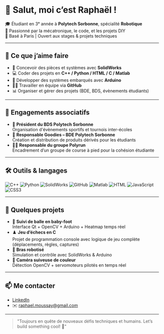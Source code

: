 # 👋 Salut, moi c’est Raphaël !

🎓 Étudiant en 3ᵉ année à **Polytech Sorbonne**, spécialité **Robotique**  
🤖 Passionné par la mécatronique, le code, et les projets DIY  
📍 Basé à Paris | Ouvert aux stages & projets techniques

---

## 🧠 Ce que j’aime faire

- 🔧 Concevoir des pièces et systèmes avec **SolidWorks**
- 💻 Coder des projets en **C++ / Python / HTML / C / Matlab**
- 🤖 Développer des systèmes embarqués avec **Arduino**
- 👨‍💻 Travailler en équipe via **GitHub**
- 📊 Organiser et gérer des projets (BDE, BDS, évènements étudiants)

---

## 💼 Engagements associatifs

- 🎽 **Président du BDS Polytech Sorbonne**  
  Organisation d'évènements sportifs et tournois inter-écoles  
- 🎁 **Responsable Goodies – BDE Polytech Sorbonne**  
  Création et distribution de produits dérivés pour les étudiants  
- 🏃‍♂️ **Responsable du groupe Polyrun**  
  Encadrement d’un groupe de course à pied pour la cohésion étudiante

---

## 🛠️ Outils & langages

![C++](https://img.shields.io/badge/C++-00599C?style=flat&logo=c%2B%2B&logoColor=white)
![Python](https://img.shields.io/badge/Python-3776AB?style=flat&logo=python&logoColor=white)
![SolidWorks](https://img.shields.io/badge/SolidWorks-E2211C?style=flat&logo=solidworks&logoColor=white)
![GitHub](https://img.shields.io/badge/GitHub-181717?style=flat&logo=github&logoColor=white)
![Matlab](https://img.shields.io/badge/MATLAB-0076A8?style=flat&logo=mathworks&logoColor=white)
![HTML](https://img.shields.io/badge/HTML5-E34F26?style=flat&logo=html5&logoColor=white)
![JavaScript](https://img.shields.io/badge/JavaScript-F7DF1E?style=flat&logo=javascript&logoColor=black)
![CSS3](https://img.shields.io/badge/CSS3-1572B6?style=flat&logo=css3&logoColor=white)

---

## 📂 Quelques projets

- 🎯 **Suivi de balle en baby-foot**  
  Interface Qt + OpenCV + Arduino + Heatmap temps réel  
- ♟️ **Jeu d’échecs en C**  
  Projet de programmation console avec logique de jeu complète (déplacements, règles, captures)  
- 🤖 **Bras robotisé**  
  Simulation et contrôle avec SolidWorks & Arduino  
- 📸 **Caméra suiveuse de couleur**  
  Détection OpenCV + servomoteurs pilotés en temps réel

---

## 📫 Me contacter

- [LinkedIn](www.linkedin.com/in/raphael-moussay) 
- ✉️ raphael.moussay@gmail.com

---

> "Toujours en quête de nouveaux défis techniques et humains. Let’s build something cool! 🚀"

